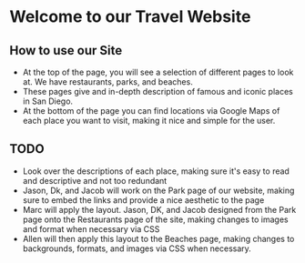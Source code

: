 # Welcome to our Travel Website

## How to use our Site
- At the top of the page, you will see a selection of different pages to look at. We have restaurants, parks, and beaches. 
- These pages give and in-depth description of famous and iconic places in San Diego.
- At the bottom of the page you can find locations via Google Maps of each place you want to visit, making it nice and simple for the user.

## TODO
- Look over the descriptions of each place, making sure it's easy to read and descriptive and not too redundant
- Jason, Dk, and Jacob will work on the Park page of our website, making sure to embed the links and provide a nice aesthetic to the page
- Marc will apply the layout. Jason, DK, and Jacob designed from the Park page onto the Restaurants page of the site, making changes to images and format when necessary via CSS
- Allen will then apply this layout to the Beaches page, making changes to backgrounds, formats, and images via CSS when necessary.
